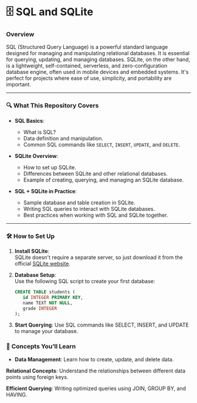 # 🗄️ SQL and SQLite

### Overview
SQL (Structured Query Language) is a powerful standard language designed for managing and manipulating relational databases. It is essential for querying, updating, and managing databases. SQLite, on the other hand, is a lightweight, self-contained, serverless, and zero-configuration database engine, often used in mobile devices and embedded systems. It's perfect for projects where ease of use, simplicity, and portability are important.

---

### 🔍 What This Repository Covers

- **SQL Basics**:  
  - What is SQL?  
  - Data definition and manipulation.  
  - Common SQL commands like `SELECT`, `INSERT`, `UPDATE`, and `DELETE`.
  
- **SQLite Overview**:  
  - How to set up SQLite.  
  - Differences between SQLite and other relational databases.  
  - Example of creating, querying, and managing an SQLite database.

- **SQL + SQLite in Practice**:
  - Sample database and table creation in SQLite.
  - Writing SQL queries to interact with SQLite databases.
  - Best practices when working with SQL and SQLite together.

---

### 🛠️ How to Set Up

1. **Install SQLite**:  
   SQLite doesn't require a separate server, so just download it from the official [SQLite website](https://sqlite.org/download.html).
   
2. **Database Setup**:  
   Use the following SQL script to create your first database:
   ```sql
   CREATE TABLE students (
      id INTEGER PRIMARY KEY,
      name TEXT NOT NULL,
      grade INTEGER
   );
3. **Start Querying**:
Use SQL commands like SELECT, INSERT, and UPDATE to manage your database.


### 🧠 Concepts You’ll Learn

- **Data Management**:
  Learn how to create, update, and delete data.

**Relational Concepts**:
  Understand the relationships between different data points using foreign keys.

**Efficient Querying**:
  Writing optimized queries using JOIN, GROUP BY, and HAVING.

